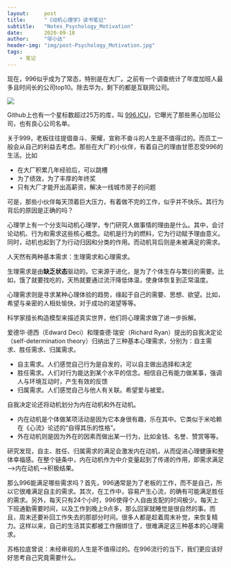 ```yaml
---
layout:     post
title:      "《动机心理学》读书笔记"
subtitle:   "Notes_Psychology_Motivation"
date:       2020-09-18
author:     "邬小达"
header-img: "img/post-Psychology_Motivation.jpg"
tags:
    - 笔记
---
```


现在，996似乎成为了常态，特别是在大厂。之前有一个调查统计了年度加班人最多且时间长的公司top10。除去华为，剩下的都是互联网公司。

![](https://i.loli.net/2020/09/18/3BufoK6EhFiIWck.jpg)

Github上也有一个星标数超过25万的库，叫 [996.ICU](https://github.com/996icu/996.ICU/blob/master/README_CN.md)，它曝光了那些黑心加班公司，也有良心公司名单。

关于999，老板往往提倡奋斗、荣耀，宣称不奋斗的人生是不值得过的。而员工一般会从自己的利益去考虑。那些在大厂的小伙伴，有着自己的理由甘愿忍受996的生活。比如

* 在大厂积累几年经验后，可以跳槽
* 为了绩效，为了丰厚的年终奖
* 只有大厂才能开出高薪资，解决一线城市房子的问题

可是，那些小伙伴每天顶着巨大压力，有着做不完的工作，似乎并不快乐。其行为背后的原因是正确的吗？

心理学上有一个分支叫动机心理学，专门研究人做事情的理由是什么。其中，会讨论动机、行为和需求这些核心概念。动机是行为的燃料，它为行动赋予理由意义。同时，动机也起到了为行动归因和分类的作用。而动机背后则是未被满足的需求。

人天然有两种基本需求：生理需求和心理需求。

生理需求是由**缺乏状态**驱动的。它来源于进化，是为了个体生存与繁衍的需要。比如，饿了就要找吃的，天热就要通过流汗降低体温，使身体恢复到正常温度。

心理需求则是寻求某种心理体验的趋势，缘起于自己的需要、思想、欲望。比如，希望与亲密的人相处愉快，对于成功的渴望等等。

科学家擅长构造模型来描述真实世界，他们将心理需求做了进一步拆解。

爱德华·德西（Edward Deci）和理查德·瑞安（Richard Ryan）提出的自我决定论（self-determination theory）归纳出了三种基本心理需求，分别为：自主需求、胜任需求、归属需求。

* 自主需求。人们感觉自己行为是自发的，可以自主做出选择和决定
* 胜任需求。人们对行为能达到某个水平的信念。相信自己有能力做某事，强调人与环境互动时，产生有效的反馈
* 归属需求。人们感觉自己与他人有关联。希望爱与被爱。

自我决定论还将动机划分为内在动机和外在动机。

* 内在动机是个体做某项活动是因为它本身很有趣，乐在其中。它类似于米哈赖在《心流》论述的“自得其乐的性格”。
* 外在动机则是因为外在的因素而做出某一行为，比如金钱、名誉、赞赏等等。

研究发现，自主、胜任、归属需求的满足会激发内在动机，从而促进心理健康和整体幸福感。在整个链条中，内在动机作为中介变量起到了传递的作用，即需求满足—>内在动机—>积极结果。

那么996能满足哪些需求吗？首先，996通常是为了老板的工作，而不是自己，所以它很难满足自主的需求。其次，在工作中，容易产生心流，的确有可能满足胜任的需求。另外，每天只有24个小时，996使得个人自由支配的时间极少。每天上下班通勤需要时间，以及工作到晚上9点多，那么回家就睡觉是很自然的事。而且，周末还要补回工作失去的那部分时间。很多人都是趁着周末补觉，来恢复精力。这样以来，自己的生活其实都被工作捆绑住了，很难满足这三种基本的心理需求。

苏格拉底曾说：未经审视的人生是不值得过的。在996流行的当下，我们更应该好好思考自己究竟需要什么。
